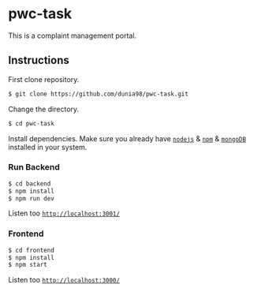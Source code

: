 # pwc-task

This is a complaint management portal.

## Instructions

First clone repository.
```bash
$ git clone https://github.com/dunia98/pwc-task.git

```

Change the directory.
```bash
$ cd pwc-task
```

Install dependencies. Make sure you already have [`nodejs`](https://nodejs.org/en/) & [`npm`](https://www.npmjs.com/) & [`mongoDB`](https://docs.mongodb.com/manual/installation/) installed in your system.

### Run Backend
```bash
$ cd backend
$ npm install
$ npm run dev
```
Listen too [`http://localhost:3001/`](http://localhost:3001/)

### Frontend
```bash
$ cd frontend
$ npm install
$ npm start
```
Listen too [`http://localhost:3000/`](http://localhost:3000/)

